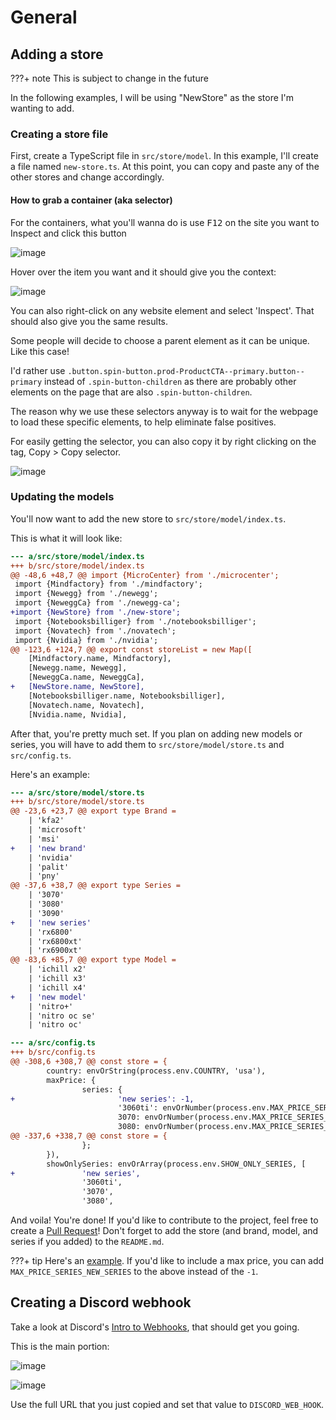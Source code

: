 # General

## Adding a store

???+ note
    This is subject to change in the future

In the following examples, I will be using "NewStore" as the store I'm wanting to add.

### Creating a store file

First, create a TypeScript file in `src/store/model`. In this example, I'll create a file named `new-store.ts`. At this point, you can copy and paste any of the other stores and change accordingly.

#### How to grab a container (aka selector)

For the containers, what you'll wanna do is use <kbd>F12</kbd> on the site you want to Inspect and click this button

![image](https://user-images.githubusercontent.com/12074633/100685326-2669da80-334a-11eb-93a9-8ac2c659f5f3.png)

Hover over the item you want and it should give you the context:

![image](https://user-images.githubusercontent.com/12074633/100685310-1e119f80-334a-11eb-91aa-b77b0ff6c2b1.png)

You can also right-click on any website element and select 'Inspect'. That should also give you the same results.

Some people will decide to choose a parent element as it can be unique. Like this case!

I'd rather use `.button.spin-button.prod-ProductCTA--primary.button--primary` instead of `.spin-button-children` as there are probably other elements on the page that are also `.spin-button-children`.

The reason why we use these selectors anyway is to wait for the webpage to load these specific elements, to help eliminate false positives.

For easily getting the selector, you can also copy it by right clicking on the tag, Copy > Copy selector.

![image](https://user-images.githubusercontent.com/12074633/100933096-d2323800-34ba-11eb-8f06-d106f43b7ad3.png)

### Updating the models

You'll now want to add the new store to `src/store/model/index.ts`.

This is what it will look like:

```diff
--- a/src/store/model/index.ts
+++ b/src/store/model/index.ts
@@ -48,6 +48,7 @@ import {MicroCenter} from './microcenter';
 import {Mindfactory} from './mindfactory';
 import {Newegg} from './newegg';
 import {NeweggCa} from './newegg-ca';
+import {NewStore} from './new-store';
 import {Notebooksbilliger} from './notebooksbilliger';
 import {Novatech} from './novatech';
 import {Nvidia} from './nvidia';
@@ -123,6 +124,7 @@ export const storeList = new Map([
 	[Mindfactory.name, Mindfactory],
 	[Newegg.name, Newegg],
 	[NeweggCa.name, NeweggCa],
+	[NewStore.name, NewStore],
 	[Notebooksbilliger.name, Notebooksbilliger],
 	[Novatech.name, Novatech],
 	[Nvidia.name, Nvidia],
```

After that, you're pretty much set. If you plan on adding new models or series, you will have to add them to `src/store/model/store.ts` and `src/config.ts`.

Here's an example:

```diff
--- a/src/store/model/store.ts
+++ b/src/store/model/store.ts
@@ -23,6 +23,7 @@ export type Brand =
 	| 'kfa2'
 	| 'microsoft'
 	| 'msi'
+	| 'new brand'
 	| 'nvidia'
 	| 'palit'
 	| 'pny'
@@ -37,6 +38,7 @@ export type Series =
 	| '3070'
 	| '3080'
 	| '3090'
+	| 'new series'
 	| 'rx6800'
 	| 'rx6800xt'
 	| 'rx6900xt'
@@ -83,6 +85,7 @@ export type Model =
 	| 'ichill x2'
 	| 'ichill x3'
 	| 'ichill x4'
+	| 'new model'
 	| 'nitro+'
 	| 'nitro oc se'
 	| 'nitro oc'
```

```diff
--- a/src/config.ts
+++ b/src/config.ts
@@ -308,6 +308,7 @@ const store = {
        country: envOrString(process.env.COUNTRY, 'usa'),
        maxPrice: {
                series: {
+                       'new series': -1,
                        '3060ti': envOrNumber(process.env.MAX_PRICE_SERIES_3060TI),
                        3070: envOrNumber(process.env.MAX_PRICE_SERIES_3070),
                        3080: envOrNumber(process.env.MAX_PRICE_SERIES_3080),
@@ -337,6 +338,7 @@ const store = {
                };
        }),
        showOnlySeries: envOrArray(process.env.SHOW_ONLY_SERIES, [
+               'new series',
                '3060ti',
                '3070',
                '3080',

```

And voila! You're done! If you'd like to contribute to the project, feel free to create a [Pull Request](https://github.com/jef/streetmerchant/compare)! Don't forget to add the store (and brand, model, and series if you added) to the `README.md`.

???+ tip
    Here's an [example](https://github.com/jef/streetmerchant/commit/af96c5f2e808af7496f3c3299e4cf173105de48b). If you'd like to include a max price, you can add `MAX_PRICE_SERIES_NEW_SERIES` to the above instead of the `-1`.

## Creating a Discord webhook

Take a look at Discord's [Intro to Webhooks](https://support.discord.com/hc/en-us/articles/228383668-Intro-to-Webhooks), that should get you going.

This is the main portion:

![image](https://user-images.githubusercontent.com/12074633/101225522-a4d2bf00-365f-11eb-8c35-d0f013e561d6.png)

![image](https://user-images.githubusercontent.com/12074633/101225550-b87e2580-365f-11eb-8be6-48b324b37916.png)

Use the full URL that you just copied and set that value to `DISCORD_WEB_HOOK`.
